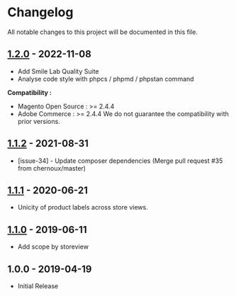 # Changelog

All notable changes to this project will be documented in this file.

## [1.2.0] - 2022-11-08
[1.2.0]: https://github.com/Smile-SA/magento2-module-product-label/compare/1.1.2...1.2.0

- Add Smile Lab Quality Suite
- Analyse code style with phpcs / phpmd / phpstan command

**Compatibility :**
- Magento Open Source : >= 2.4.4
- Adobe Commerce : >= 2.4.4
  We do not guarantee the compatibility with prior versions.

## [1.1.2] - 2021-08-31
[1.1.2]: https://github.com/Smile-SA/magento2-module-product-label/compare/1.1.1...1.1.2

- [issue-34] - Update composer dependencies (Merge pull request #35 from chernoux/master)

## [1.1.1] - 2020-06-21
[1.1.1]: https://github.com/Smile-SA/magento2-module-product-label/compare/1.1.0...1.1.1

- Unicity of product labels across store views.

## [1.1.0] - 2019-06-11
[1.1.0]: https://github.com/Smile-SA/magento2-module-product-label/compare/1.0.0...1.1.0

- Add scope by storeview

## 1.0.0 - 2019-04-19

- Initial Release
